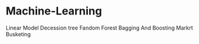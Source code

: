 # Machine-Learning
Linear Model
Decession tree
Fandom Forest
Bagging And Boosting 
Markrt Busketing
